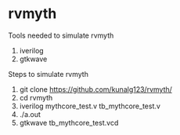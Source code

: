 # rvmyth
Tools needed to simulate rvmyth
1) iverilog
2) gtkwave

Steps to simulate rvmyth
1) git clone https://github.com/kunalg123/rvmyth/
2) cd rvmyth
3) iverilog mythcore_test.v tb_mythcore_test.v
4) ./a.out
5) gtkwave tb_mythcore_test.vcd
